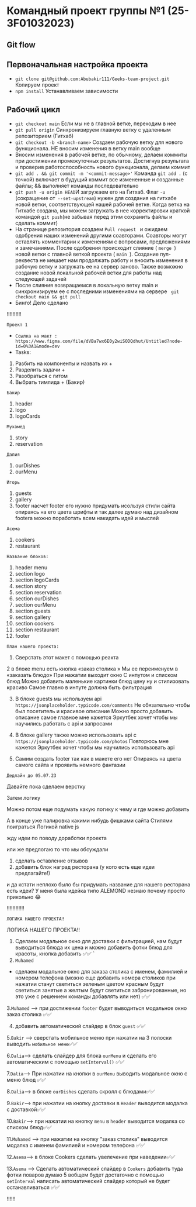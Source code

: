  # Командный проект группы №1 (25-3F01032023)
## Git flow
## Первоначальная настройка проекта
* ``` git clone git@github.com:Abubakir111/Geeks-team-project.git ``` Копируем проект
*  ``` npm install ``` Устанавливаем зависимости
## Рабочий цикл
* ``` git checkout main ``` Если мы не в главной ветке, переходим в нее
* ``` git pull origin ``` Синхронизируем главную ветку с удаленным репозиторием (Гитхаб)
* ``` git checkout -b <branch-name> ``` Создаем рабочую ветку для нового функционала. НЕ вносим изменения в ветку main вообще
*  Вносим изменения в рабочей ветке, по обычному, делаем коммиты при достижении промежуточных результатов. Достигнув результата и проверив работоспособность нового функционала, делаем коммит
* ``` git add . && git commit -m '<commit-message>' ``` Команда ``` git add . ``` (с точкой) включает в будущий коммит все измененные и созданные файлы; && выполняет команды последовательно
* ``` git push -u origin HEAD ```И загружаем его на Гитхаб. Флаг ``` -u ``` (сокращение от``` --set-upstream```) нужен для создания на гитхабе новой ветки, соответствующей нашей рабочей ветке. Когда ветка на Гитхабе создана, мы можем загружать в нее корректировки краткой командой ``` git push ```(не забывая перед этим сохранить файлы и сделать коммит)
* На странице репозитория создаем ```Pull request ``` и ожидаем одобрения наших изменений другими соавторами. Соавторы могут оставлять комментарии к изменениям с вопросами, предложениями и замечаниями. После одобрения происходит слияние ( ```merge ```) новой ветки с главной веткой проекта ( ``main ``). Создание пул-реквеста не мешает нам продолжать работу и вносить изменения в рабочую ветку и загружать ее на сервер заново. Также возможно создание новой локальной рабочей ветки для работы над следующей задачей
* После слияния возвращаемся в локальную ветку main и синхронизируем ее с последними изменениями на сервере ``` git checkout main && git pull```
* Бинго! Дело сделано


‼️‼️‼️‼️‼️

```Проект 1```
* ``Ссылка на макт : https://www.figma.com/file/dVBa7wx6E0y2wiSODQdhut/Untitled?node-id=0%3A1&mode=dev``
* Tasks:
 1. Разбить на компоненты и назвать их +
 2. Разделить задачи +
 3. Разобраться с гитом
 4. Выбрать тимлида + (Бакир)

```Бакир```
1. header
2. logo
3. logoCards

```Мухамед```
1. story
2. reservation

```Далия``` 
1. ourDishes
2. ourMenu

```Игорь```
1. guests
2. gallery
3. footer 
насчет footer его нужно придумать исользуя стили сайта опираясь на его цвета шрифты и так далее
думаю над дизайном footera можно поработать всем 
накидать идей и мыслей

```Асема```
1. cookers
2. restaurant



```Название блоков:```
 1. header menu
 2. section logo
 3. section logoCards
 4. section story
 5. section reservation
 6. section ourDishes
 7. section ourMenu
 8. section guests
 9. section gallery
 10. section cookers
 11. section restaurant
 12. footer 


```План нашего проекта:```

1. Сверстать этот макет с помощью реакта 

2 в блоке menu есть кнопка «заказ столика »
Мы ее переименуем в «заказать блюдо»
При нажатии выходит окно
С инпутом и списком блюд 
Можно добавить маленькие картинки блюд цену ну и стилизовать красиво 
Самое главно в инпуте должна быть фильтрация 

3. В блоке guests мы используем api ```https://jsonplaceholder.typicode.com/comments```
Не обязательно чтобы был посетитель и красивое описание 
Можно просто добавить описание самое главное мне кажется Эркутбек хочет чтобы мы научились работать с api и запросами
 
4. В блоке gallery также 
можно использовать api с ```https://jsonplaceholder.typicode.com/photos```
Повторюсь мне кажется Эркутбек хочет чтобы мы научились использовать api 

5. Самим создать footer так как в макете его нет
Опираясь на цвета самого сайта и проявить немного фантазии



```Дедлайн до 05.07.23```



Давайте пока сделаем верстку 

Затем логику 

Можно потом еще подумать какую логику к чему и где можно добавить

А в конце уже палировка какими нибудь фишками сайта 
Стилями поиграться 
Логикой native js

жду идеи по поводу доработки проекта

или же предлогаю то что мы обсуждали 
1. сделать оставление отзывов
2. добавить блок наград ресторана
(у кого есть еще идеи предлагайте!)


и да кстати неплохо было бы придумать название для нашего ресторана 
есть идеи?
У меня была идейка типо ALEMOND 
незнаю почему просто прикольно 😂

‼️‼️‼️‼️‼️‼️



```ЛОГИКА НАШЕГО ПРОЕКТА‼️```

ЛОГИКА НАШЕГО ПРОЕКТА‼️


1. Сделаем модальное окно для доставки с фильтрацией, нам будут выводиться блюда их цена и можно добавить фотки блюд для красоты, кнопка добавить 
✅✅
`
2. ```Muhamed```
* сделаем модальное окно для заказа столика 
с именем, фамилией и номером телефона 
(можно еще добавить номера столиков при нажатии станут светиться зеленым цветом 
красным будут светиться занятые 
а желтым будут светиться забронированные, но это уже с решением команды добавлять или нет)
✅✅

3.```Muhamed``` --> при достижении ```footer``` будет выводиться модальное окно заказ столика  ✅✅


4. добавить автоматический слайдер в блок ```guest```     ✅✅

5.```Bakir``` -->  сверстать мобильное меню 
при нажатии на 3 полоски выводить ```мобильное меню```✅✅

6.```Dalia```--> сделать слайдер для блока ```ourMenu```
и сделать его автоматическим с помощью ```setInterval()```
✅✅

7.```Dalia```--> При нажатии на кнопки в ```ourMenu``` выводить модальное окно с меню блюд 
✅✅

8.```Dalia```--> в блоке ```ourDishes``` сделать скролл с блюдами✅✅

9.```Bakir```--> при нажатии на кнопку доставки в ```Header``` выводится модалка с доставкой✅✅

10.```Bakir```--> при нажатии на кнопку ```menu``` в ```header``` выводится модалка со списком блюд✅✅

11.```Muhamed``` --> при нажатии на кнопку "заказ столика" выводится модалка с именем фамилией и номером телефона ✅✅


12.```Asema```--> в блоке Cookers сделать увелечение при наведении✅✅


13.```Asema``` --> Сделать автоматический слайдер в ```Cookers``` добавить туда фотки поваров 
думаю 5 вобщем будет достаточно 
с помощью ```setInterval``` написать автоматический слайдер который не будет останавливаться
✅✅


‼️‼️‼️
